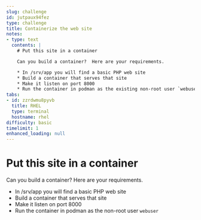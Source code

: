 ```yaml
---
slug: challenge
id: jutpaux94fez
type: challenge
title: Containerize the web site
notes:
- type: text
  contents: |
    # Put this site in a container

    Can you build a container?  Here are your requirements.

    * In /srv/app you will find a basic PHP web site
    * Build a container that serves that site
    * Make it listen on port 8000
    * Run the container in podman as the existing non-root user `webuser`
tabs:
- id: zzrdwmu8pyvb
  title: RHEL
  type: terminal
  hostname: rhel
difficulty: basic
timelimit: 1
enhanced_loading: null
---
```

  # Put this site in a container

  Can you build a container?  Here are your requirements.

  * In /srv/app you will find a basic PHP web site
  * Build a container that serves that site
  * Make it listen on port 8000
  * Run the container in podman as the non-root user `webuser`